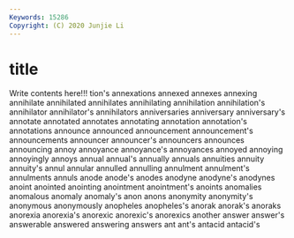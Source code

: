 ```yaml
---
Keywords: 15286
Copyright: (C) 2020 Junjie Li
---
```


# title

Write contents here!!!
tion's 
annexations 
annexed 
annexes 
annexing
annihilate 
annihilated 
annihilates 
annihilating 
annihilation 
annihilation's 
annihilator 
annihilator's 
annihilators 
anniversaries
anniversary 
anniversary's 
annotate 
annotated 
annotates 
annotating 
annotation 
annotation's 
annotations 
announce
announced 
announcement 
announcement's 
announcements 
announcer 
announcer's 
announcers 
announces 
announcing 
annoy
annoyance 
annoyance's 
annoyances 
annoyed 
annoying 
annoyingly 
annoys 
annual 
annual's 
annually
annuals 
annuities 
annuity 
annuity's 
annul 
annular 
annulled 
annulling 
annulment 
annulment's
annulments 
annuls 
anode 
anode's 
anodes 
anodyne 
anodyne's 
anodynes 
anoint 
anointed
anointing 
anointment 
anointment's 
anoints 
anomalies 
anomalous 
anomaly 
anomaly's 
anon 
anons
anonymity 
anonymity's 
anonymous 
anonymously 
anopheles 
anopheles's 
anorak 
anorak's 
anoraks 
anorexia
anorexia's 
anorexic 
anorexic's 
anorexics 
another 
answer 
answer's 
answerable 
answered 
answering
answers 
ant 
ant's 
antacid 
antacid's 
